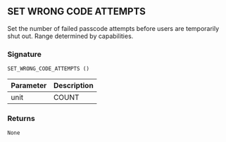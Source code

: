 ## SET WRONG CODE ATTEMPTS

Set the number of failed passcode attempts before users are temporarily shut out. Range determined by capabilities.


### Signature

`SET_WRONG_CODE_ATTEMPTS ()`


| Parameter | Description |
| --- | --- |
| unit | COUNT |



### Returns

`None`
